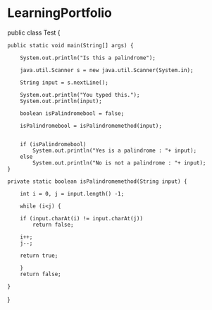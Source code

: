# LearningPortfolio
public class Test {

	public static void main(String[] args) {

		System.out.println("Is this a palindrome");

		java.util.Scanner s = new java.util.Scanner(System.in);
		
		String input = s.nextLine();
		
		System.out.println("You typed this.");
		System.out.println(input);
		
		boolean isPalindromebool = false;
		
		isPalindromebool = isPalindromemethod(input);
		
		
		if (isPalindromebool)
			System.out.println("Yes is a palindrome : "+ input);
		else
			System.out.println("No is not a palindrome : "+ input);
	}

	private static boolean isPalindromemethod(String input) {
		
		int i = 0, j = input.length() -1; 
		
		while (i<j) {
			
		if (input.charAt(i) != input.charAt(j))
			return false;
		
		i++;
		j--;
		
		return true; 
		
		}
		return false;
	
	}

}
